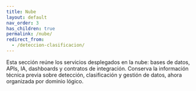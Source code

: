 ```yaml
---
title: Nube
layout: default
nav_order: 3
has_children: true
permalink: /nube/
redirect_from:
  - /deteccion-clasificacion/
---
```


Esta sección reúne los servicios desplegados en la nube: bases de datos, APIs, IA, dashboards y contratos de integración. Conserva la información técnica previa sobre detección, clasificación y gestión de datos, ahora organizada por dominio lógico.
